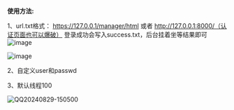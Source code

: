 **使用方法:**

1、url.txt格式：
https://127.0.0.1/manager/html
或者
http://127.0.0.1:8000/（认证页面也可以爆破）
登录成功会写入success.txt，后台挂着坐等结果即可
![image](https://github.com/user-attachments/assets/a7022172-2b18-4f3d-89f3-b70534d5b570)

![image](https://github.com/user-attachments/assets/93c03073-15d8-4e4f-b984-7075c415b3b9)

2、自定义user和passwd

3、默认线程100

![QQ20240829-150500](https://github.com/user-attachments/assets/4f6cf89e-0bcb-4228-ab3a-6e4b486b663d)
